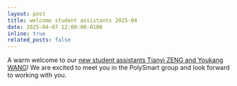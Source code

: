 ```yaml
---
layout: post
title: welcome student assistants 2025-04
date: 2025-04-07 12:00:00-0100
inline: true
related_posts: false
---
```


A warm welcome to our [new student assistants Tianyi ZENG and Youkang WANG](https://polysmartgroup.github.io/team/)! We are excited to meet you in the PolySmart group and look forward to working with you. 
